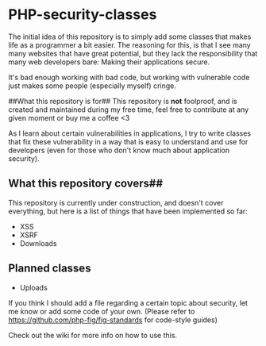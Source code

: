 PHP-security-classes
====================

The initial idea of this repository is to simply add some classes that makes life as a programmer a bit easier.
The reasoning for this, is that I see many many websites that have great potential, but they lack the responsibility that many web developers bare: Making their applications secure.

It's bad enough working with bad code, but working with vulnerable code just makes some people (especially myself) cringe.

##What this repository is for##
This repository is **not** foolproof, and is created and maintained during my free time, feel free to contribute at any given moment or buy me a coffee <3

As I learn about certain vulnerabilities in applications, I try to write classes that fix these vulnerability in a way that is easy to understand and use for developers (even for those who don't know much about application security).

## What this repository covers##
This repository is currently under construction, and doesn't cover everything, but here is a list of things that have been implemented so far:

* XSS
* XSRF
* Downloads

## Planned classes ##

* Uploads

If you think I should add a file regarding a certain topic about security, let me know or add some code of your own. (Please refer to https://github.com/php-fig/fig-standards for code-style guides)

Check out the wiki for more info on how to use this.
